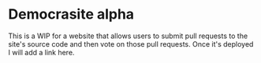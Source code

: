 # Democrasite alpha
This is a WIP for a website that allows users to submit pull requests to the site's source code and then vote on those pull requests. Once it's deployed I will add a link here.
